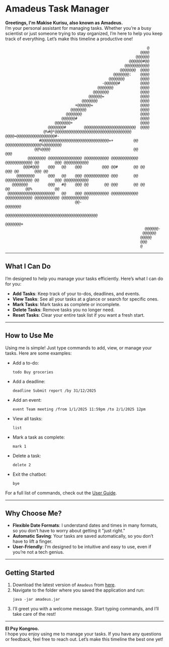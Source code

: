 # Amadeus Task Manager

**Greetings, I'm Makise Kurisu, also known as Amadeus.**  
I’m your personal assistant for managing tasks. Whether you’re a busy scientist or just someone trying to stay organized, I’m here to help you keep track of everything. Let’s make this timeline a productive one!

```
                                                               @
                                                            @@@@
                                                          @@@@@@
                                                       @@@@@@#@@
                                                     @@@@@@@@@@@
                                                   @@@@@@@  @@@@
                                                @@@@@@@:    @@@@
                                              @@@@@@@       @@@@
                                           -@@@@@@#         @@@@
                                         @@@@@@@            @@@@
                                       @@@@@@@              @@@@
                                     @@@@@@=                @@@@
                                  @@@@@@@                   @@@@
                               +@@@@@@=                     @@@@
                             @@@@@@@                        @@@@
                           @@@@@@@                          @@@@
                         @@@@@@#                            @@@@
                      @@@@@@@+                              @@@@
                   @@@@@@@#        @@@@@@@@@@@@@@@@@@@@@@@  @@@@
                 @%#@*@@@@@@@@@@@@@@@@@@@@@@@@@@@@@@@@@@    @@@@=@@@@@@@@@@@@@@@@@#-
               #@@@@@@@@@@@@@@@@@@@@@@@@@@@@@@=+         @@ @@@@@@@@@@@@@@@@%@@@@@@@@
             @@%@@@@                                     @@                       @@@
          @@@@@@@@ @@@@@@@@@@@@@@@ @@@@@@@@@@@ @@@@@@@@@@@@ @@@@@@@@@@@@ @@       @@@ @@@@@@@@@@@
        @@@#@@@    @@@   @@    @@@         @@@ @@#       @@ @@       @@@ @@       @@@ @@
     @@@@@@@@      @@@   @@    @@@ @@@@@@@@@@@ @@@       @@ @@@@@@@@@@@@ @@       @@@ @@@@@@@@@@@
   @@@@@@@         @@@   #@    @@@ @@       @@ @@@       @@ @@           @@       @@%          @@
 @@@@@@@@@@@@@@@@@@@@@   @@    @@@ @@@@@@@@@@@ @@@@@@@@@@@@ @@@@@@@@@@@@ @@@@@@@@@@@ @@@@@@@@@@@@
                               @@-                                         @@@@@@@
                               @@@@@@@@@@@@@@@@@@@@@@@@@@@@@@@@@@@@@@@@@
                                                               @@@@@@@+
                                                              @@@@@@-
                                                             @@@@@@
                                                            @@@@@
                                                            @@@
                                                            @
```

---

## What I Can Do

I’m designed to help you manage your tasks efficiently. Here’s what I can do for you:

- **Add Tasks**: Keep track of your to-dos, deadlines, and events.
- **View Tasks**: See all your tasks at a glance or search for specific ones.
- **Mark Tasks**: Mark tasks as complete or incomplete.
- **Delete Tasks**: Remove tasks you no longer need.
- **Reset Tasks**: Clear your entire task list if you want a fresh start.

---

## How to Use Me

Using me is simple! Just type commands to add, view, or manage your tasks. Here are some examples:

- Add a to-do:  
  ```
  todo Buy groceries
  ```

- Add a deadline:  
  ```
  deadline Submit report /by 31/12/2025
  ```

- Add an event:  
  ```
  event Team meeting /from 1/1/2025 11:59pm /to 2/1/2025 12pm
  ```

- View all tasks:  
  ```
  list
  ```

- Mark a task as complete:  
  ```
  mark 1
  ```

- Delete a task:  
  ```
  delete 2
  ```

- Exit the chatbot:  
  ```
  bye
  ```

For a full list of commands, check out the [User Guide](docs/README.md).

---

## Why Choose Me?

- **Flexible Date Formats**: I understand dates and times in many formats, so you don’t have to worry about getting it "just right."
- **Automatic Saving**: Your tasks are saved automatically, so you don’t have to lift a finger.
- **User-Friendly**: I’m designed to be intuitive and easy to use, even if you’re not a tech genius.

---

## Getting Started

1. Download the latest version of `Amadeus` from [here](https://github.com/your-repo-link).
2. Navigate to the folder where you saved the application and run:
   ```
   java -jar amadeus.jar
   ```
3. I’ll greet you with a welcome message. Start typing commands, and I’ll take care of the rest!

---
**El Psy Kongroo.**  
I hope you enjoy using me to manage your tasks. If you have any questions or feedback, feel free to reach out. Let’s make this timeline the best one yet!
